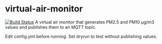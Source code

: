 # virtual-air-monitor
[![Build Status](https://travis-ci.org/chatch/virtual-air-monitor.svg?branch=master)](https://travis-ci.org/chatch/virtual-air-monitor)
A virtual air monitor that generates PM2.5 and PM10 µg/m3 values and publishes them to an MQTT topic.

Edit config.yml before running. Set dryrun to test without publishing values.
